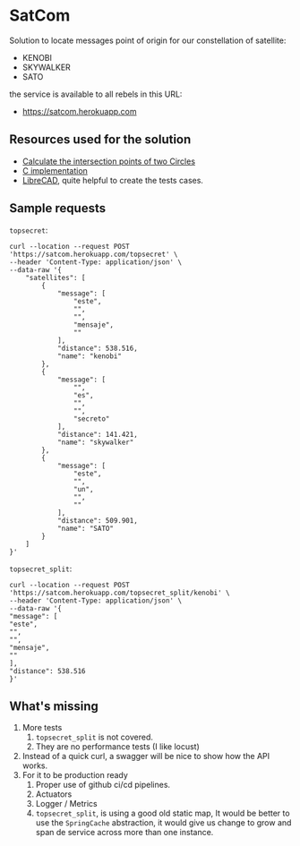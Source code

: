 # SatCom

Solution to locate messages point of origin for our constellation of satellite:

- KENOBI
- SKYWALKER
- SATO

the service is available to all rebels in this URL:
- https://satcom.herokuapp.com

## Resources used for the solution

- [Calculate the intersection points of two Circles](https://www.xarg.org/2016/07/calculate-the-intersection-points-of-two-circles/)
- [C implementation](http://paulbourke.net/geometry/circlesphere/tvoght.c)
- [LibreCAD](https://librecad.org/), quite helpful to create the tests cases.

## Sample requests

`topsecret`:

```
curl --location --request POST 'https://satcom.herokuapp.com/topsecret' \
--header 'Content-Type: application/json' \
--data-raw '{
    "satellites": [
        {
            "message": [
                "este",
                "",
                "",
                "mensaje",
                ""
            ],
            "distance": 538.516,
            "name": "kenobi"
        },
        {
            "message": [
                "",
                "es",
                "",
                "",
                "secreto"
            ],
            "distance": 141.421,
            "name": "skywalker"
        },
        {
            "message": [
                "este",
                "",
                "un",
                "",
                ""
            ],
            "distance": 509.901,
            "name": "SATO"
        }
    ]
}'
```


`topsecret_split`:

```
curl --location --request POST 'https://satcom.herokuapp.com/topsecret_split/kenobi' \
--header 'Content-Type: application/json' \
--data-raw '{
"message": [
"este",
"",
"",
"mensaje",
""
],
"distance": 538.516
}'
```

## What's missing

1. More tests
    1. `topsecret_split` is not covered.
    2. They are no performance tests (I like locust)
2. Instead of a quick curl, a swagger will be nice to show how the API works.
3. For it to be production ready
    1. Proper use of github ci/cd pipelines.
    2. Actuators
    3. Logger / Metrics
    4. `topsecret_split`, is using a good old static map, It would be better to use the `SpringCache` abstraction, it would give us change to grow and span de service across more than one instance.
